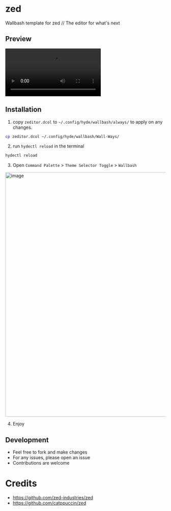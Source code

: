 # zed

Wallbash template for zed // The editor for what's next

## Preview

![zed](assets/preview.mp4)

## Installation

1. copy `zeditor.dcol` to `~/.config/hyde/wallbash/always/` to apply on any changes.

```bash
cp zeditor.dcol ~/.config/hyde/wallbash/Wall-Ways/
```

2. run `hydectl reload` in the terminal

```bash
hydectl reload
```

3. Open `Command Palette` > `Theme Selector Toggle` > `Wallbash` 
<img width="1366" height="768" alt="image" src="https://github.com/user-attachments/assets/18ccc5cf-ae10-4d35-a670-07afe15ad2ec" />


4. Enjoy

## Development

- Feel free to fork and make changes
- For any issues, please open an issue
- Contributions are welcome

# Credits

- https://github.com/zed-industries/zed
- https://github.com/catppuccin/zed
